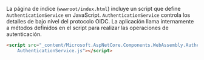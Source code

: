 La página de índice (`wwwroot/index.html`) incluye un script que define `AuthenticationService` en JavaScript. `AuthenticationService` controla los detalles de bajo nivel del protocolo OIDC. La aplicación llama internamente a métodos definidos en el script para realizar las operaciones de autenticación.

```html
<script src="_content/Microsoft.AspNetCore.Components.WebAssembly.Authentication/
    AuthenticationService.js"></script>
```
